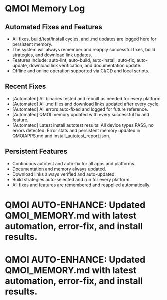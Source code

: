 # QMOI Memory Log

## Automated Fixes and Features

- All fixes, build/test/install cycles, and .md updates are logged here for persistent memory.
- The system will always remember and reapply successful fixes, build strategies, and download link updates.
- Features include: auto-lint, auto-build, auto-install, auto-fix, auto-update, download link verification, and documentation update.
- Offline and online operation supported via CI/CD and local scripts.

## Recent Fixes

- [Automated] All binaries tested and rebuilt as needed for every platform.
- [Automated] All .md files and download links updated after every cycle.
- [Automated] All errors auto-fixed and logged for future reference.
- [Automated] QMOI memory updated with every successful fix and feature.
- [Automated] Latest install autotest results: All device types PASS, no errors detected. Error stats and persistent memory updated in QMOIAPPS.md and install_autotest_report.json.

## Persistent Features

- Continuous autotest and auto-fix for all apps and platforms.
- Documentation and memory always updated.
- Download links always verified and auto-updated.
- Build strategies auto-selected and run for every platform.
- All fixes and features are remembered and reapplied automatically.

# QMOI AUTO-ENHANCE: Updated QMOI_MEMORY.md with latest automation, error-fix, and install results.

# QMOI AUTO-ENHANCE: Updated QMOI_MEMORY.md with latest automation, error-fix, and install results.
